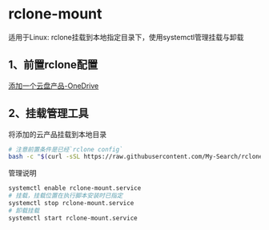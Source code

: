 # rclone-mount
适用于Linux: rclone挂载到本地指定目录下，使用systemctl管理挂载与卸载

## 1、前置rclone配置
[添加一个云盘产品-OneDrive](https://github.com/My-Search/rclone-mount/blob/master/rclone-install.md)

## 2、挂载管理工具
将添加的云产品挂载到本地目录
```bash
# 注意前置条件是已经`rclone config`
bash -c "$(curl -sSL https://raw.githubusercontent.com/My-Search/rclone-mount/refs/heads/master/rclone-mount-setup.sh)"
```

管理说明
```bash
systemctl enable rclone-mount.service
# 挂载，挂载位置在执行脚本安装时已指定
systemctl stop rclone-mount.service
# 卸载挂载
systemctl start rclone-mount.service
```
